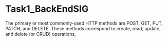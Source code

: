 # Task1_BackEndSIG 
The primary or most commonly-used HTTP methods are POST, GET, PUT, PATCH, and DELETE. These methods correspond to create, read, update, and delete (or CRUD) operations,
